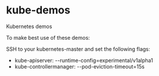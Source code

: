 # kube-demos
Kubernetes demos

To make best use of these demos:

SSH to your kubernetes-master and set the following flags:
  * kube-apiserver: --runtime-config=experimental/v1alpha1
  * kube-controllermanager: --pod-eviction-timeout=15s

